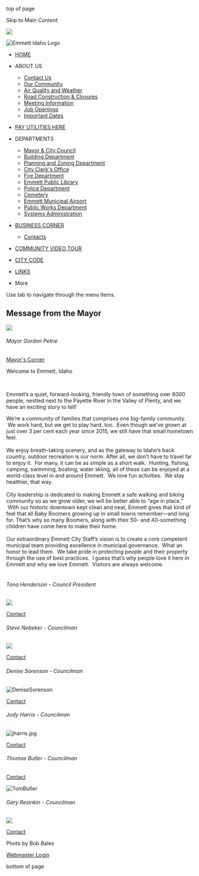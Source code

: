 top of page

Skip to Main Content

![](https://static.wixstatic.com/media/e36650_0eefda10e82e4fa1a0490b0c7f430065.jpg/v1/fill/w_1265,h_720,al_b,q_85,usm_0.66_1.00_0.01,enc_avif,quality_auto/e36650_0eefda10e82e4fa1a0490b0c7f430065.jpg)

![Emmett Idaho Logo](https://static.wixstatic.com/media/e36650_ae6b63b168114d8e8fba98f747ad190a~mv2_d_3127_1200_s_2.jpg/v1/crop/x_0,y_125,w_3127,h_982/fill/w_573,h_180,al_c,q_80,usm_0.66_1.00_0.01,enc_avif,quality_auto/e36650_ae6b63b168114d8e8fba98f747ad190a~mv2_d_3127_1200_s_2.jpg)

- [HOME](https://www.cityofemmett.org)
- ABOUT US
  
  - [Contact Us](https://www.cityofemmett.org/contact-us)
  - [Our Community](https://www.cityofemmett.org/our-community)
  - [Air Quality and Weather](https://www.cityofemmett.org/air-quality-and-weather)
  - [Road Construction &amp; Closures](https://www.cityofemmett.org/roads)
  - [Meeting Information](https://www.cityofemmett.org/meeting-information)
  - [Job Openings](https://www.cityofemmett.org/job-openings)
  - [Important Dates](https://www.cityofemmett.org/important-dates)
- [PAY UTILITIES HERE](https://emmett.billingdoc.net/login)
- DEPARTMENTS
  
  - [Mayor &amp; City Council](https://www.cityofemmett.org/mayor-city-council)
  - [Building Department](https://www.cityofemmett.org/building-department)
  - [Planning and Zoning Department](https://www.cityofemmett.org/planning-and-zoning-department)
  - [City Clerk's Office](https://www.cityofemmett.org/city-clerks-office)
  - [Fire Department](https://www.cityofemmett.org/fire)
  - [Emmett Public Library](https://www.cityofemmett.org/library)
  - [Police Department](https://www.cityofemmett.org/police)
  - [Cemetery](https://www.cityofemmett.org/cemetery)
  - [Emmett Municipal Airport](https://www.cityofemmett.org/emmettmunicipalairport)
  - [Public Works Department](https://www.cityofemmett.org/publicworks)
  - [Systems Administration](https://www.cityofemmett.org/systems-administration)
- [BUSINESS CORNER](https://www.cityofemmett.org/business-corner)
  
  - [Contacts](https://www.cityofemmett.org/bc-contacts)
- [COMMUNITY VIDEO TOUR](https://www.elocallink.tv/m/v/Redesign4/?pid=w6wayy44&fp=idemme21_wel_iwd)
- [CITY CODE](https://library.municode.com/id/emmett/codes/code_of_ordinances)
- [LINKS](https://www.cityofemmett.org/citylinks)
- More

<!--THE END-->

Use tab to navigate through the menu items.

## Message from the Mayor

![](https://static.wixstatic.com/media/e36650_7c2559c85b344970a631ad25da4a6110.jpg/v1/fill/w_285,h_356,al_c,q_80,usm_0.66_1.00_0.01,enc_avif,quality_auto/e36650_7c2559c85b344970a631ad25da4a6110.jpg)

###### Mayor Gordon Petrie

[Mayor's Corner](https://www.cityofemmett.org/mayors-corner)

Welcome to Emmett, Idaho

 

Emmett’s a quiet, forward-looking, friendly town of something over 8000 people, nestled next to the Payette River in the Valley of Plenty, and we have an exciting story to tell! 

We’re a community of families that comprises one big-family community.  We work hard, but we get to play hard, too.  Even though we’ve grown at just over 3 per cent each year since 2015, we still have that small hometown feel.  
   
We enjoy breath-taking scenery, and as the gateway to Idaho’s back country, outdoor recreation is our norm. After all, we don’t have to travel far to enjoy it.  For many, it can be as simple as a short walk.  Hunting, fishing, camping, swimming, boating, water skiing, all of these can be enjoyed at a world-class level in and around Emmett.  We love fun activities.  We stay healthier, that way.  
   
City leadership is dedicated to making Emmett a safe walking and biking community so as we grow older, we will be better able to “age in place.”  With our historic downtown kept clean and neat, Emmett gives that kind of feel that all Baby Boomers growing up in small towns remember—and long for. That’s why so many Boomers, along with their 50- and 40-something children have come here to make their home.  
   
Our extraordinary Emmett City Staff’s vision is to create a core competent municipal team providing excellence in municipal governance.  What an honor to lead them.  We take pride in protecting people and their property through the use of best practices.  I guess that’s why people love it here in Emmett and why we love Emmett.  Visitors are always welcome.  
 

###### Tona Henderson - Council President

![](https://static.wixstatic.com/media/e36650_5ff7f3a2291c48d7a0ee564cef71d4a9.jpg/v1/fill/w_180,h_180,al_c,q_80,usm_0.66_1.00_0.01,enc_avif,quality_auto/e36650_5ff7f3a2291c48d7a0ee564cef71d4a9.jpg)

[Contact](https://www.cityofemmett.org/council-contact-henderson)

###### Steve Nebeker - Councilman

![](https://static.wixstatic.com/media/23a1ca_133a19c741d147dca8efaa59e2c5b9e7~mv2_d_3120_4160_s_4_2.jpg/v1/fill/w_109,h_151,al_c,q_80,usm_0.66_1.00_0.01,enc_avif,quality_auto/23a1ca_133a19c741d147dca8efaa59e2c5b9e7~mv2_d_3120_4160_s_4_2.jpg)

[Contact](https://www.cityofemmett.org/council-contact-nebeker)

###### Denise Sorenson - Councilman

![DeniseSorenson](https://static.wixstatic.com/media/0b89a7_088214d679d2476ebdd5833c44837238~mv2.jpg/v1/fill/w_171,h_180,al_c,q_80,usm_0.66_1.00_0.01,enc_avif,quality_auto/DeniseSorenson.jpg)

[Contact](https://www.cityofemmett.org/council-contact-sorenson)

###### Jody Harris - Councilman

![jharris.jpg](https://static.wixstatic.com/media/0b89a7_9a055da76d0b453b911ae39d247f6129~mv2.jpg/v1/crop/x_23,y_42,w_710,h_954/fill/w_153,h_206,al_c,q_80,usm_0.66_1.00_0.01,enc_avif,quality_auto/jharris.jpg)

[Contact](https://www.cityofemmett.org/council-contact-harris)

###### Thomas Butler - Councilman

[Contact](https://www.cityofemmett.org/council-contact-butler)

![TomButler](https://static.wixstatic.com/media/0b89a7_4f5e04e9e8b9466b979ac3cb214107e9~mv2.jpg/v1/fill/w_141,h_189,al_c,q_80,usm_0.66_1.00_0.01,enc_avif,quality_auto/TomButler.jpg)

###### Gary Resinkin - Councilman

![](https://static.wixstatic.com/media/23a1ca_aa212721e8d44467baa2122a3c1048d2~mv2_d_1883_1412_s_2.jpg/v1/fill/w_151,h_155,al_c,q_80,usm_0.66_1.00_0.01,enc_avif,quality_auto/23a1ca_aa212721e8d44467baa2122a3c1048d2~mv2_d_1883_1412_s_2.jpg)

[Contact](https://www.cityofemmett.org/council-contact-resinkin)

Photo by Bob Bales

[Webmaster Login](https://editor.wix.com/html/editor/web/renderer/edit/07193a1d-432f-47ab-88e6-89b839010e37?metaSiteId=683a34cd-5861-466b-aa4a-30998ca6aa6d&editorSessionId=21a915d2-66a1-4cec-9d15-535cf6595e25)

bottom of page